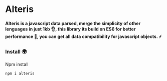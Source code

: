 # Alteris
#### Alteris is a javascript data parsed, merge the simplicity of other lenguages in just 1kb 👌, this library its build on ES6 for better performance 💪, you can get all data compatibility for javascript objects. ⚡ 

### Install 🌍
Npm install
```
npm i alteris
```
